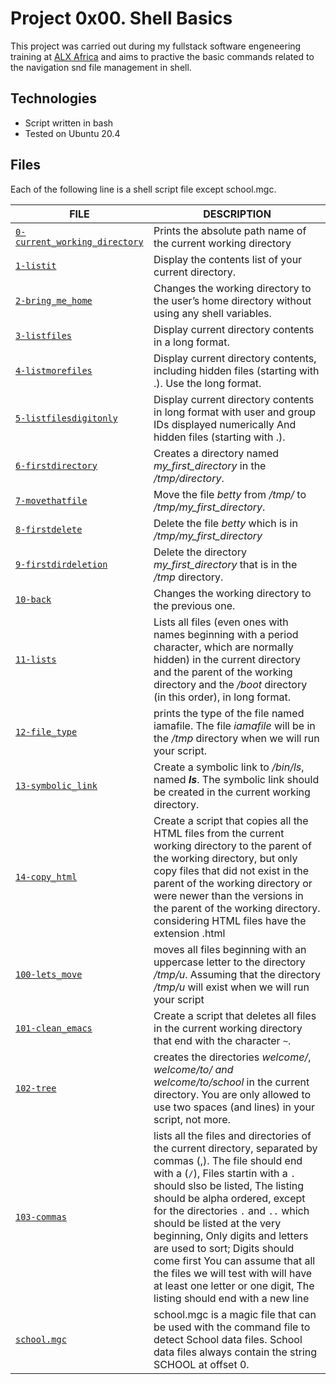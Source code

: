 # Project 0x00. Shell Basics

This project was carried out during my fullstack software engeneering training at [ALX Africa](https://www.alxafrica.com/) and aims to practive the basic commands related to the navigation snd file management in shell.

## Technologies

- Script written in bash
- Tested on Ubuntu 20.4

## Files

Each of the following line is a shell script file except school.mgc.

| FILE | DESCRIPTION |
| ----------- | ----------- |
| [`0-current_working_directory`](https://github.com/RHEZUS/alx-system_engineering-devops/blob/master/0x00-shell_basics/0-current_working_directory) | Prints the absolute path name of the current working directory |
| [`1-listit`](https://github.com/RHEZUS/alx-system_engineering-devops/blob/master/0x00-shell_basics/1-listit) | Display the contents list of your current directory. |
| [`2-bring_me_home`](https://github.com/RHEZUS/alx-system_engineering-devops/blob/master/0x00-shell_basics/2-bring_me_home) | Changes the working directory to the user’s home directory without using any shell variables. |
| [`3-listfiles`](https://github.com/RHEZUS/alx-system_engineering-devops/blob/master/0x00-shell_basics/3-listfiles) |  Display current directory contents in a long format. |
| [`4-listmorefiles`](https://github.com/RHEZUS/alx-system_engineering-devops/blob/master/0x00-shell_basics/4-listmorefiles) | Display current directory contents, including hidden files (starting with .). Use the long format. |
| [`5-listfilesdigitonly`](https://github.com/RHEZUS/alx-system_engineering-devops/blob/master/0x00-shell_basics/5-listfilesdigitonly) |Display current directory contents in long format with user and group IDs displayed numerically And hidden files (starting with .). |
| [`6-firstdirectory`](https://github.com/RHEZUS/alx-system_engineering-devops/blob/master/0x00-shell_basics/6-firstdirectory) | Creates a directory named *my_first_directory* in the */tmp/directory*. |
| [`7-movethatfile`](https://github.com/RHEZUS/alx-system_engineering-devops/blob/master/0x00-shell_basics/7-movethatfile) | Move the file *betty* from */tmp/* to */tmp/my_first_directory*. |
| [`8-firstdelete`](https://github.com/RHEZUS/alx-system_engineering-devops/blob/master/0x00-shell_basics/8-firstdelete) | Delete the file *betty* which is in */tmp/my_first_directory* |
| [`9-firstdirdeletion`](https://github.com/RHEZUS/alx-system_engineering-devops/blob/master/0x00-shell_basics/9-firstdirdeletion) | Delete the directory *my_first_directory* that is in the */tmp* directory. |
| [`10-back`](https://github.com/RHEZUS/alx-system_engineering-devops/blob/master/0x00-shell_basics/10-back) | Changes the working directory to the previous one. |
| [`11-lists`](https://github.com/RHEZUS/alx-system_engineering-devops/blob/master/0x00-shell_basics/11-lists) | Lists all files (even ones with names beginning with a period character, which are normally hidden) in the current directory and the parent of the working directory and the */boot* directory (in this order), in long format. |
| [`12-file_type`](https://github.com/RHEZUS/alx-system_engineering-devops/blob/master/0x00-shell_basics/12-file_type) | prints the type of the file named iamafile. The file *iamafile* will be in the */tmp* directory when we will run your script. |
| [`13-symbolic_link`](https://github.com/RHEZUS/alx-system_engineering-devops/blob/master/0x00-shell_basics/13-symbolic_link) | Create a symbolic link to */bin/ls*, named *__ls__*. The symbolic link should be created in the current working directory. |
| [`14-copy_html`](https://github.com/RHEZUS/alx-system_engineering-devops/blob/master/0x00-shell_basics/14-copy_html) | Create a script that copies all the HTML files from the current working directory to the parent of the working directory, but only copy files that did not exist in the parent of the working directory or were newer than the versions in the parent of the working directory. considering HTML files have the extension .html |
| [`100-lets_move`](https://github.com/RHEZUS/alx-system_engineering-devops/blob/master/0x00-shell_basics/100-lets_move) |  moves all files beginning with an uppercase letter to the directory */tmp/u*. Assuming that the directory */tmp/u* will exist when we will run your script |
| [`101-clean_emacs`](https://github.com/RHEZUS/alx-system_engineering-devops/blob/master/0x00-shell_basics/101-clean_emacs) | Create a script that deletes all files in the current working directory that end with the character `~`. |
| [`102-tree`](https://github.com/RHEZUS/alx-system_engineering-devops/blob/master/0x00-shell_basics/102-tree) | creates the directories *welcome/*, *welcome/to/ and welcome/to/school* in the current directory. You are only allowed to use two spaces (and lines) in your script, not more. |
| [`103-commas`](https://github.com/RHEZUS/alx-system_engineering-devops/blob/master/0x00-shell_basics/103-commas) | lists all the files and directories of the current directory, separated by commas (,). The file should end with a (`/`), Files startin with a `.` should slso be listed, The listing should be alpha ordered, except for the directories `.` and `..` which should be listed at the very beginning, Only digits and letters are used to sort; Digits should come first You can assume that all the files we will test with will have at least one letter or one digit, The listing should end with a new line |
| [`school.mgc`](https://github.com/RHEZUS/alx-system_engineering-devops/blob/master/0x00-shell_basics/school.mgc) | school.mgc is a magic file that can be used with the command file to detect School data files. School data files always contain the string SCHOOL at offset 0. |


